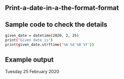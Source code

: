 ## Print-a-date-in-a-the-format-format
## Sample code to check the details 
```sh
given_date = datetime(2020, 2, 25)
print("Given date is")
print(given_date.strftime('%A %d %B %Y'))
```
## Example output
Tuesday 25 February 2020

